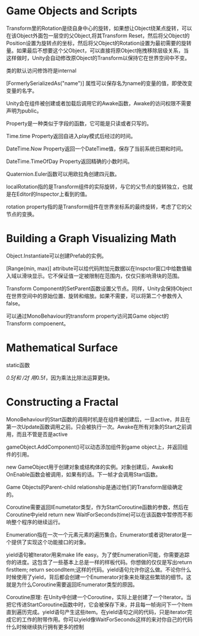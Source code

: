 # Game Objects and Scripts
Transform里的Rotation是绕自身中心的旋转，如果想让Object绕某点旋转，可以在该Object外面包一层空的父Object,将其Transform Reset，然后将父Object的Position设置为旋转点的坐标，然后将父Object的Rotation设置为最初需要的旋转量。如果最后不想要这个父Object，可以直接将原Object拖拽移除层级关系，当这样做时，Unity会自动修改原Object的Transform以保持它在世界空间中不变。

类的默认访问修饰符是internal

[FormerlySerializedAs("name")] 属性可以保存名为name的变量的值，即使改变变量的名字。

Unity会在组件被创建或者加载后调用它的Awake函数，Awake的访问权限不需要声明为public。

Property是一种类似于字段的函数，它可能是只读或者只写的。

Time.time Property返回自进入play模式后经过的时间。

DateTime.Now Property返回一个DateTime值，保存了当前系统日期和时间。

DateTime.TimeOfDay Property返回精确的小数时间。

Quaternion.Euler函数可以用欧拉角创建四元数。

localRotation指的是Transform组件的实际旋转，与它的父节点的旋转独立，也就是在Editor的Inspector上看到的值。

rotation property指的是Transform组件在世界坐标系的最终旋转，考虑了它的父节点的变换。

# Building a Graph Visualizing Math

Object.Instantiate可以创建Prefab的实例。

[Range(min, max)] attribute可以给代码附加元数据以在Inspctor窗口中给数值输入域以滑块显示。它不保证值一定被限制在范围内，仅仅只影响滑块的范围。

Transform Component的SetParent函数设置父节点。同样，Unity会保持Object在世界空间中的原始位置、旋转和缩放。如果不需要，可以将第二个参数传入false。

可以通过MonoBehaviour的transform property访问其Game object的Transform compoenent。

# Mathematical Surface
static函数

*0.5f和 /2f 用*0.5f，因为乘法比除法运算更快。

# Constructing a Fractal
MonoBehaviour的Start函数的调用时机是在组件被创建后，一旦active，并且在第一次Update函数调用之前。只会被执行一次。Awake在所有对象的Start之前调用，而且不管是否是active

gameObject.AddComponent<T>()可以动态添加组件到game object上，并返回组件的引用。

new GameObject用于创建对象或结构体的实例。对象创建后，Awake和OnEnable函数会被调用，如果有的话。下一帧才会调用Start函数。

Game Objects的Parent-child relationship是通过他们的Transform层级确定的。

Coroutine需要返回IEnumetator类型，作为StartCoroutine函数的参数，然后在Coroutine中yield return new WaitForSeconds(time)可以在该函数中暂停而不影响整个程序的继续运行。

Enumeration指在一次一个元素元素的遍历集合。Enumerator或者说Iterator是一个提供了实现这个功能接口的对象。

yield语句被Iterator用来make life easy。为了使Enumeration可能，你需要追踪你的进度。这包含了一些基本上总是一样的样板代码。你想做的仅仅是写出return firstItem; return secondItem;这样的代码。yield语句允许你这么做。不论你什么时候使用了yield，背后都会创建一个Enumerator对象来处理这些繁琐的细节。这就是为什么Coroutine需要返回IEnumerator类型的原因。

Coroutine原理: 在Unity中创建一个Coroutine，实际上是创建了一个Iterator。当把它传进StartCoroutine函数中时，它会被保存下来，并且每一帧询问下一个Item直到遍历完成。yield语句产生这些item。在yield语句之间的代码，只是iterator完成它的工作的附带作用。你可以yield像WaitForSeconds这样的来对你自己的代码什么时候继续执行拥有更多的控制